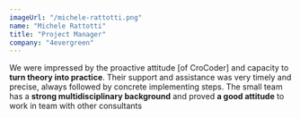```yaml
---
imageUrl: "/michele-rattotti.png"
name: "Michele Rattotti"
title: "Project Manager"
company: "4evergreen"
---
```

We were impressed by the proactive attitude [of CroCoder] and capacity to **turn theory into practice**. Their support and assistance was very timely and precise, always followed by concrete implementing steps. The small team has a **strong multidisciplinary background** and proved **a good attitude** to work in team with other consultants
